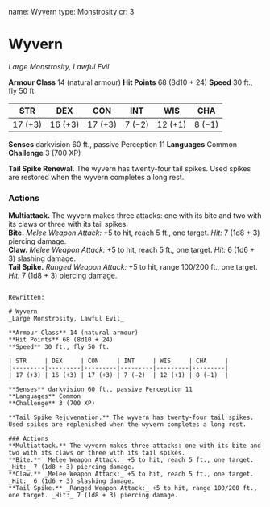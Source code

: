 name: Wyvern
type: Monstrosity
cr: 3

# Wyvern
_Large Monstrosity, Lawful Evil_

**Armour Class** 14 (natural armour)
**Hit Points** 68 (8d10 + 24)
**Speed** 30 ft., fly 50 ft.

| STR     | DEX     | CON     | INT     | WIS     | CHA     |
|---------|---------|---------|---------|---------|---------|
| 17 (+3) | 16 (+3) | 17 (+3) | 7 (−2)  | 12 (+1) | 8 (−1)  |

**Senses** darkvision 60 ft., passive Perception 11
**Languages** Common
**Challenge** 3 (700 XP)

**Tail Spike Renewal.** The wyvern has twenty-four tail spikes. Used spikes are restored when the wyvern completes a long rest.

### Actions 
**Multiattack.** The wyvern makes three attacks: one with its bite and two with its claws or three with its tail spikes.    
**Bite.** _Melee Weapon Attack:_ +5 to hit, reach 5 ft., one target. _Hit:_ 7 (1d8 + 3) piercing damage.    
**Claw.** _Melee Weapon Attack:_ +5 to hit, reach 5 ft., one target. _Hit:_ 6 (1d6 + 3) slashing damage.    
**Tail Spike.** _Ranged Weapon Attack:_ +5 to hit, range 100/200 ft., one target. _Hit:_ 7 (1d8 + 3) piercing damage.
```

Rewritten:

# Wyvern
_Large Monstrosity, Lawful Evil_

**Armour Class** 14 (natural armour)
**Hit Points** 68 (8d10 + 24)
**Speed** 30 ft., fly 50 ft.

| STR     | DEX     | CON     | INT     | WIS     | CHA     |
|---------|---------|---------|---------|---------|---------|
| 17 (+3) | 16 (+3) | 17 (+3) | 7 (−2)  | 12 (+1) | 8 (−1)  |

**Senses** darkvision 60 ft., passive Perception 11
**Languages** Common
**Challenge** 3 (700 XP)

**Tail Spike Rejuvenation.** The wyvern has twenty-four tail spikes. Used spikes are replenished when the wyvern completes a long rest.

### Actions 
**Multiattack.** The wyvern makes three attacks: one with its bite and two with its claws or three with its tail spikes.    
**Bite.** _Melee Weapon Attack:_ +5 to hit, reach 5 ft., one target. _Hit:_ 7 (1d8 + 3) piercing damage.    
**Claw.** _Melee Weapon Attack:_ +5 to hit, reach 5 ft., one target. _Hit:_ 6 (1d6 + 3) slashing damage.    
**Tail Spike.** _Ranged Weapon Attack:_ +5 to hit, range 100/200 ft., one target. _Hit:_ 7 (1d8 + 3) piercing damage.
